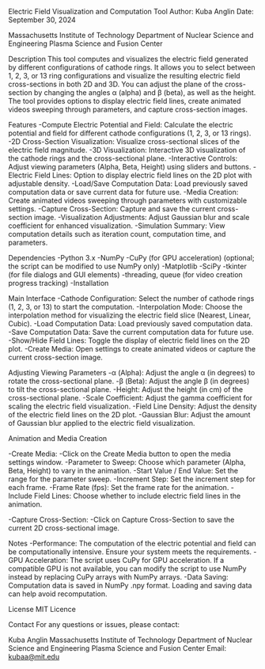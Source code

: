 Electric Field Visualization and Computation Tool
Author: Kuba Anglin
Date: September 30, 2024

Massachusetts Institute of Technology
Department of Nuclear Science and Engineering
Plasma Science and Fusion Center

Description
This tool computes and visualizes the electric field generated by different configurations of cathode rings.
It allows you to select between 1, 2, 3, or 13 ring configurations and visualize the resulting electric field cross-sections in both 2D and 3D.
You can adjust the plane of the cross-section by changing the angles α (alpha) and β (beta), as well as the height.
The tool provides options to display electric field lines, create animated videos sweeping through parameters, and capture cross-section images.

Features
-Compute Electric Potential and Field: Calculate the electric potential and field for different cathode configurations (1, 2, 3, or 13 rings).
-2D Cross-Section Visualization: Visualize cross-sectional slices of the electric field magnitude.
-3D Visualization: Interactive 3D visualization of the cathode rings and the cross-sectional plane.
-Interactive Controls: Adjust viewing parameters (Alpha, Beta, Height) using sliders and buttons.
-Electric Field Lines: Option to display electric field lines on the 2D plot with adjustable density.
-Load/Save Computation Data: Load previously saved computation data or save current data for future use.
-Media Creation: Create animated videos sweeping through parameters with customizable settings.
-Capture Cross-Section: Capture and save the current cross-section image.
-Visualization Adjustments: Adjust Gaussian blur and scale coefficient for enhanced visualization.
-Simulation Summary: View computation details such as iteration count, computation time, and parameters.

Dependencies
-Python 3.x
-NumPy
-CuPy (for GPU acceleration) (optional; the script can be modified to use NumPy only)
-Matplotlib
-SciPy
-tkinter (for file dialogs and GUI elements)
-threading, queue (for video creation progress tracking)
-Installation

Main Interface
-Cathode Configuration: Select the number of cathode rings (1, 2, 3, or 13) to start the computation.
-Interpolation Mode: Choose the interpolation method for visualizing the electric field slice (Nearest, Linear, Cubic).
-Load Computation Data: Load previously saved computation data.
-Save Computation Data: Save the current computation data for future use.
-Show/Hide Field Lines: Toggle the display of electric field lines on the 2D plot.
-Create Media: Open settings to create animated videos or capture the current cross-section image.

Adjusting Viewing Parameters
-α (Alpha): Adjust the angle α (in degrees) to rotate the cross-sectional plane.
-β (Beta): Adjust the angle β (in degrees) to tilt the cross-sectional plane.
-Height: Adjust the height (in cm) of the cross-sectional plane.
-Scale Coefficient: Adjust the gamma coefficient for scaling the electric field visualization.
-Field Line Density: Adjust the density of the electric field lines on the 2D plot.
-Gaussian Blur: Adjust the amount of Gaussian blur applied to the electric field visualization.

Animation and Media Creation

-Create Media:
  -Click on the Create Media button to open the media settings window.
  -Parameter to Sweep: Choose which parameter (Alpha, Beta, Height) to vary in the animation.
  -Start Value / End Value: Set the range for the parameter sweep.
  -Increment Step: Set the increment step for each frame.
  -Frame Rate (fps): Set the frame rate for the animation.
  -Include Field Lines: Choose whether to include electric field lines in the animation.
  
-Capture Cross-Section:
  -Click on Capture Cross-Section to save the current 2D cross-sectional image.

Notes
-Performance: The computation of the electric potential and field can be computationally intensive. Ensure your system meets the requirements.
-GPU Acceleration: The script uses CuPy for GPU acceleration. If a compatible GPU is not available, you can modify the script to use NumPy instead by replacing CuPy arrays with NumPy arrays.
-Data Saving: Computation data is saved in NumPy .npy format. Loading and saving data can help avoid recomputation.

License
MIT Licence

Contact
For any questions or issues, please contact:

Kuba Anglin
Massachusetts Institute of Technology
Department of Nuclear Science and Engineering
Plasma Science and Fusion Center
Email: kubaa@mit.edu
